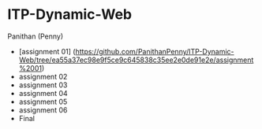 # ITP-Dynamic-Web
Panithan (Penny)

* [assignment 01] (https://github.com/PanithanPenny/ITP-Dynamic-Web/tree/ea55a37ec98e9f5ce9c645838c35ee2e0de91e2e/assignment%2001)
* assignment 02
* assignment 03
* assignment 04
* assignment 05
* assignment 06
* Final 
